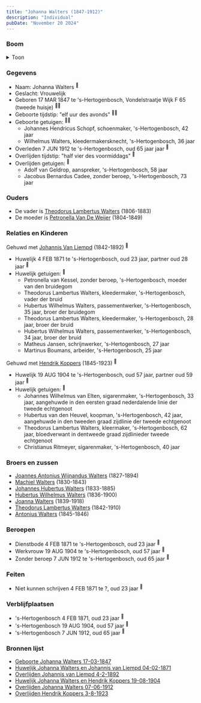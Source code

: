 ```yaml
---
title: "Johanna Walters (1847-1912)"
description: "Individual"
pubDate: "November 20 2024"
---
```


### Boom
<details><summary>Toon</summary>

![test](https://www.plantuml.com/plantuml/svg/ZPHDR-8m48Rl_XMZzj0JKhvQ4eJOGXUssq-qfUqHESaiyUBOo3P2gEA_xm01sbq4tABnZETvvntdsZfktBIKp8w5cd33IqXvDXuPFLNvZPRQW3DSMJf2vLWXSeHCc4pY-XlBYPj3YMMAngv3rg51xUOJP9zkpIIt5ZuO07IqoT4C2f6D5LhRR9PSg5OBGhPWx0BwgrQMhIlE1WNgN9kfXGU-xEBewvrBQcBFW5luwNbU70ESTyFUPQz3BJv-2vJv0fgDbAVpOQgTazXeWL-7bsuV_DYxWc-ViknuAkMGgtoO6MrjgebgcPx0yys0qkCGBcpjbbhh4QfKswmWqWglZyvGWPGSthY2xmZlAFwWsR4bnDRhTCDkU80jYAfcNdGIsoKyFRzHUfGSO6isPfZdGesM5NvL4Lojq7g45YHmBiMeS7FYrpF2Mx1gdBLQbS4g3Rj0LKa1ElAzX6tQtUc2AyN_TOTIOElnyKcGIu_jNqjfzV-b7HrC7UvUdyWwFzWtbw-amguiUn2qnFcMbaPxmYv5qEwl80Du4ShL7aLMKAOT8Qs_FCuPGQ_ReVfaB-SU_pO5TNzhNnZljMyvxygjC6QLf5rWS_ajgjo8CTphoUIpMtvoqbkA8rf1WTCP6cYNfuaEeFtwWym93ZseBqkRL1LUj5LD4p-YEWfO9MGNODSab_vpVm40)
</details>

### Gegevens
- Naam: Johanna Walters <sup><a href="../s00145/" style="text-decoration:none" title="Geboorte Johanna Walters 17-03-1847">:link:</a></sup>
- Geslacht: Vrouwelijk
- Geboren 17 MAR 1847 te 's-Hertogenbosch, Vondelstraatje Wijk F 65 (tweede huisje) <sup><a href="../s00145/" style="text-decoration:none" title="Geboorte Johanna Walters 17-03-1847">:link:</a><a href="../s00152/" style="text-decoration:none" title="Huwelijk Johanna Walters en Johannis van Liempd 04-02-1871">:link:</a></sup>
- Geboorte tijdstip: "elf uur des avonds" <sup><a href="../s00145/" style="text-decoration:none" title="Geboorte Johanna Walters 17-03-1847">:link:</a><a href="../s00152/" style="text-decoration:none" title="Huwelijk Johanna Walters en Johannis van Liempd 04-02-1871">:link:</a></sup>
- Geboorte getuigen: <sup><a href="../s00145/" style="text-decoration:none" title="Geboorte Johanna Walters 17-03-1847">:link:</a><a href="../s00152/" style="text-decoration:none" title="Huwelijk Johanna Walters en Johannis van Liempd 04-02-1871">:link:</a></sup>
  - Johannes Hendricus Schopf, schoenmaker, \'s-Hertogenbosch, 42 jaar
  - Wilhelmus Walters, kleedermakersknecht, \'s-Hertogenbosch, 36 jaar
- Overleden 7 JUN 1912 te 's-Hertogenbosch, oud 65 jaar jaar <sup><a href="../s00161/" style="text-decoration:none" title="Overlijden Johanna Walters 07-06-1912">:link:</a></sup>
- Overlijden tijdstip: "half vier des voormiddags" <sup><a href="../s00161/" style="text-decoration:none" title="Overlijden Johanna Walters 07-06-1912">:link:</a></sup>
- Overlijden getuigen: <sup><a href="../s00161/" style="text-decoration:none" title="Overlijden Johanna Walters 07-06-1912">:link:</a></sup>
  - Adolf van Geldrop, aanspreker, \'s-Hertogenbosch, 58 jaar
  - Jacobus Bernardus Cadee, zonder beroep, \'s-Hertogenbosch, 73 jaar

### Ouders
- De vader is [Theodorus Lambertus Walters](../i00088/) (1806-1883)
- De moeder is [Petronella Van De Weijer](../i00089/) (1804-1849)

### Relaties en Kinderen

Gehuwd met [Johannis Van Liempd](../i00115/) (1842-1892) <sup><a href="../s00152/" style="text-decoration:none" title="Huwelijk Johanna Walters en Johannis van Liempd 04-02-1871">:link:</a></sup>
- Huwelijk 4 FEB 1871 te 's-Hertogenbosch, oud 23 jaar, partner oud 28 jaar <sup><a href="../s00152/" style="text-decoration:none" title="Huwelijk Johanna Walters en Johannis van Liempd 04-02-1871">:link:</a></sup>
- Huwelijk getuigen:  <sup><a href="../s00152/" style="text-decoration:none" title="Huwelijk Johanna Walters en Johannis van Liempd 04-02-1871">:link:</a></sup>
  - Petronella van Kessel, zonder beroep, \'s-Hertogenbosch, moeder van den bruidegom
  - Theodorus Lambertus Walters, kleedermaker, \'s-Hertogenbosch, vader der bruid
  - Hubertus Wilhelmus Walters, passementwerker, \'s-Hertogenbosch, 35 jaar, broer der bruidegom
  - Theodorus Lambertus Walters, kleedermaker, \'s-Hertogenbosch, 28 jaar, broer der bruid
  - Hubertus Wilhelmus Walters, passementwerker, \'s-Hertogenbosch, 34 jaar, broer der bruid
  - Matheus Jansen, schrijnwerker, \'s-Hertogenbosch, 27 jaar
  - Martinus Boumans, arbeider, \'s-Hertogenbosch, 25 jaar

Gehuwd met [Hendrik Koppers](../i00119/) (1845-1923) <sup><a href="../s00159/" style="text-decoration:none" title="Huwelijk Johanna Walters en Hendrik Koppers 19-08-1904">:link:</a></sup>
- Huwelijk 19 AUG 1904 te 's-Hertogenbosch, oud 57 jaar, partner oud 59 jaar <sup><a href="../s00159/" style="text-decoration:none" title="Huwelijk Johanna Walters en Hendrik Koppers 19-08-1904">:link:</a></sup>
- Huwelijk getuigen:  <sup><a href="../s00159/" style="text-decoration:none" title="Huwelijk Johanna Walters en Hendrik Koppers 19-08-1904">:link:</a></sup>
  - Johannes Wilhelmus van Elten, sigarenmaker, \'s-Hertogenbosch, 33 jaar, aangehuwde in den eersten graad nederdalende linie der tweede echtgenoot
  - Hubertus van den Heuvel, koopman, \'s-Hertogenbosch, 42 jaar, aangehuwde in den tweeden graad zijdlinie der tweede echtgenoot
  - Theodorus Lambertus Walters, kleermaker, \'s-Hertogenbosch, 62 jaar, bloedverwant in dentweede graad zijdlinieder tweede echtgenoot
  - Christianus Ritmeyer, sigarenmaker, \'s-Hertogenbosch, 40 jaar

### Broers en zussen
- [Joannes Antonius Wijnandus Walters](../i00103/) (1827-1894)
- [Machiel Walters](../i00104/) (1830-1843)
- [Johannes Hubertus Walters](../i00079/) (1833-1885)
- [Hubertus Wilhelmus Walters](../i00105/) (1836-1900)
- [Joanna Walters](../i00106/) (1839-1918)
- [Theodorus Lambertus Walters](../i00107/) (1842-1910)
- [Antonius Walters](../i00108/) (1845-1846)

### Beroepen
- Dienstbode 4 FEB 1871 te 's-Hertogenbosch, oud 23 jaar <sup><a href="../s00152/" style="text-decoration:none" title="Huwelijk Johanna Walters en Johannis van Liempd 04-02-1871">:link:</a></sup>
- Werkvrouw 19 AUG 1904 te 's-Hertogenbosch, oud 57 jaar <sup><a href="../s00159/" style="text-decoration:none" title="Huwelijk Johanna Walters en Hendrik Koppers 19-08-1904">:link:</a></sup>
- Zonder beroep 7 JUN 1912 te 's-Hertogenbosch, oud 65 jaar <sup><a href="../s00161/" style="text-decoration:none" title="Overlijden Johanna Walters 07-06-1912">:link:</a></sup>

### Feiten
- Niet kunnen schrijven 4 FEB 1871 te ?, oud 23 jaar <sup><a href="../s00152/" style="text-decoration:none" title="Huwelijk Johanna Walters en Johannis van Liempd 04-02-1871">:link:</a></sup>

### Verblijfplaatsen
- 's-Hertogenbosch  4 FEB 1871, oud 23 jaar  <sup><a href="../s00152/" style="text-decoration:none" title="Huwelijk Johanna Walters en Johannis van Liempd 04-02-1871">:link:</a></sup>
- 's-Hertogenbosch  19 AUG 1904, oud 57 jaar  <sup><a href="../s00159/" style="text-decoration:none" title="Huwelijk Johanna Walters en Hendrik Koppers 19-08-1904">:link:</a></sup>
- 's-Hertogenbosch  7 JUN 1912, oud 65 jaar  <sup><a href="../s00161/" style="text-decoration:none" title="Overlijden Johanna Walters 07-06-1912">:link:</a></sup>

### Bronnen lijst
- [Geboorte Johanna Walters 17-03-1847](../s00145/)
- [Huwelijk Johanna Walters en Johannis van Liempd 04-02-1871](../s00152/)
- [Overlijden Johannis van Liempd 4-2-1892](../s00225/)
- [Huwelijk Johanna Walters en Hendrik Koppers 19-08-1904](../s00159/)
- [Overlijden Johanna Walters 07-06-1912](../s00161/)
- [Overlijden Hendrik Koppers 3-8-1923](../s00227/)